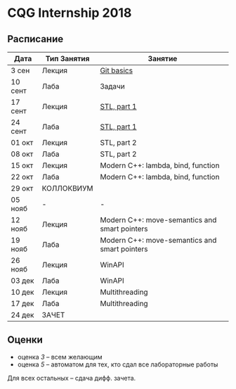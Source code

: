 # CQG Internship 2018

## Расписание
Дата | Тип Занятия | Занятие
-----|-------------|--------
3 сен | Лекция | [Git basics](<1. Git/Git Basics.pptx>)
10 сент | Лаба | Задачи
17 сент | Лекция | [STL, part 1](<2. STL1/STL Containers (2018) summary.pdf>)
24 сент | Лаба | [STL, part 1](<2. STL1/Containers and iterators.md>)
01 окт | Лекция | STL, part 2
08 окт | Лаба | STL, part 2
15 окт | Лекция | Modern C++: lambda, bind, function
22 окт | Лаба | Modern C++: lambda, bind, function
29 окт | КОЛЛОКВИУМ | 
05 нояб | - | -
12 нояб | Лекция | Modern C++: move-semantics and smart pointers
19 нояб | Лаба | Modern C++: move-semantics and smart pointers
26 нояб | Лекция | WinAPI
03 дек | Лаба | WinAPI
10 дек | Лекция | Multithreading
17 дек | Лаба | Multithreading
24 дек | ЗАЧЕТ | 

## Оценки
+ оценка *3* – всем желающим
+ оценка *5* – автоматом для тех, кто сдал все лабораторные работы

Для всех остальных – сдача дифф. зачета. 
